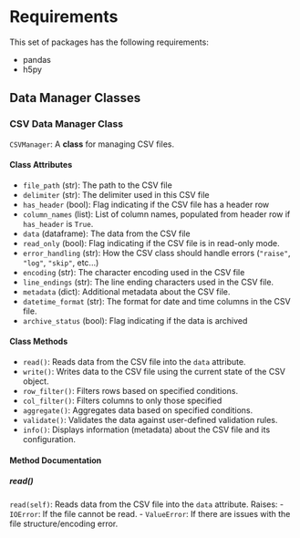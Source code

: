 # Requirements

This set of packages has the following requirements:
- pandas
- h5py

## Data Manager Classes
### CSV Data Manager Class
`CSVManager`: A **class** for managing CSV files.
#### Class Attributes
- `file_path` (str): The path to the CSV file
- `delimiter` (str): The delimiter used in this CSV file
- `has_header` (bool): Flag indicating if the CSV file has a header row
- `column_names` (list): List of column names, populated from header row if `has_header` is `True`.
- `data` (dataframe): The data from the CSV file
- `read_only` (bool): Flag indicating if the CSV file is in read-only mode.
- `error_handling` (str): How the CSV class should handle errors (`"raise"`, `"log"`, `"skip"`, etc...)
- `encoding` (str): The character encoding used in the CSV file
- `line_endings` (str): The line ending characters used in the CSV file.
- `metadata` (dict): Additional metadata about the CSV file.
- `datetime_format` (str): The format for date and time columns in the CSV file.
- `archive_status` (bool): Flag indicating if the data is archived

#### Class Methods
- `read()`: Reads data from the CSV file into the `data` attribute. 
- `write()`: Writes data to the CSV file using the current state of the CSV object. 
- `row_filter()`: Filters rows based on specified conditions. 
- `col_filter()`: Filters columns to only those specified
- `aggregate()`: Aggregates data based on specified conditions. 
- `validate()`: Validates the data against user-defined validation rules.
- `info()`: Displays information (metadata) about the CSV file and its configuration.

#### Method Documentation
##### read()
`read(self)`: Reads data from the CSV file into the `data` attribute.
	Raises: 
	- `IOError`: If the file cannot be read.
	- `ValueError`: If there are issues with the file structure/encoding error.
